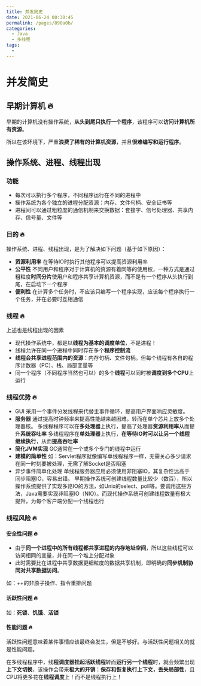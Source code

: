 ```yaml
---
title: 并发简史
date: 2021-06-24 00:30:45
permalink: /pages/890a0b/
categories:
  - Java
  - 多线程
tags:
  - 
---
```


# 并发简史

## 早期计算机 🔥

早期的计算机没有操作系统，**从头到尾只执行一个程序**，该程序可以**访问计算机所有资源**。

所以在该环境下，严重**浪费了稀有的计算机资源**，并且**很难编写和运行程序**。

## 操作系统、进程、线程出现

### 功能

* 每次可以执行多个程序，不同程序运行在不同的进程中
* 操作系统为各个独立的进程分配资源：内存、文件句柄、安全证书等
* 进程间可以通过粗粒度的通信机制来交换数据：套接字、信号处理器、共享内存、信号量、文件等

### 目的 🔥

操作系统、进程、线程出现，是为了解决如下问题（基于如下原因）：

* **资源利用率**
    在等待IO时执行其他程序可以提高资源利用率
* **公平性**
    不同用户和程序对于计算机的资源有着同等的使用权，一种方式是通过粗粒度**时间分片**使用户和程序共享计算机资源，而不是有一个程序从头执行到尾，在启动下一个程序
* **便利性**
    在计算多个任务时，不应该只编写一个程序实现，应该每个程序执行一个任务，并在必要时互相通信

### 线程 🔥

上述也是线程出现的因素

* 现代操作系统中，都是以**线程为基本的调度单位**，不是进程！
* 线程允许在同一个进程中同时存在多个**程序控制流**
* **线程会共享进程范围内的资源**：内存句柄、文件句柄。但每个线程有各自的程序计数器（PC）、栈、局部变量等
* 同一个程序（不同程序当然也可以）的多个**线程**可以同时被**调度到多个CPU**上运行

### 线程优势 🔥

* GUI
    采用一个事件分发线程来代替主事件循环，提高用户界面响应灵敏度。
* **服务器**
    通过提高时钟频率来提高性能越来越困难，转而在单个芯片上放多个处理器核。
    多线程程序可以在**多处理器**上执行，提高了处理器**资源利用率**从而提升**系统吞吐率**
    多线程程序在**单处理器**上执行，**在等待IO时可以让另一个线程继续执行**，从而**提高吞吐率**
* **简化JVM实现**
    GC通常在一个或多个专门的线程中运行
* **建模的简单性**
    如：Servlet程序就像编写单线程程序一样，无需关心多少请求在同一时刻要被处理，无需了解Socket是否阻塞
* 异步事件简单化处理
    单线程服务器应用必须使用非阻塞IO，其复杂性远高于同步阻塞IO，容易出错。
    早期操作系统可创建线程数量比较少（数百），所以操作系统提供了实现多路IO的方法，如Unix的select、poll等。要调用这些方法，Java需要实现非阻塞IO（NIO）。而现代操作系统可创建线程数量有极大提升，为每个客户端分配一个线程也行

### 线程风险 🔥

#### 安全性问题 🔥

* 由于**同一个进程中的所有线程都共享进程的内存地址空间**，所以这些线程可以访问相同的变量，并在同一个堆上分配对象
* 此时需要比在进程中共享数据更细粒度的数据共享机制，即明确的**同步机制协同对共享数据访问**。

如：++的非原子操作、指令重排问题

#### 活跃性问题 🔥

如：**死锁**、**饥饿**、**活锁**

#### 性能问题 🔥

活跃性问题意味着某件事情应该最终会发生，但是不够好。与活跃性问题相关的就是性能问题。

在多线程程序中，线**程调度器挂起活跃线程**转而**运行另一个线程**时，就会频繁出现**上下文切换**，该操作会带来**极大的开销**：**保存和恢复执行上下文，丢失局部性**，且CPU将更多花在**线程调度**上！而不是线程执行上！